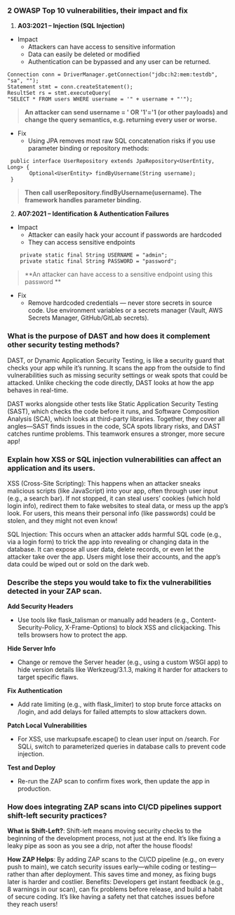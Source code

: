 ### 2 OWASP Top 10 vulnerabilities, their impact and fix

1. **A03:2021 – Injection (SQL Injection)**
- Impact
  - Attackers can have access to sensitive information
  - Data can easily be deleted or modified
  - Authentication can be bypassed and any user can be returned.

```
Connection conn = DriverManager.getConnection("jdbc:h2:mem:testdb", "sa", ""); 
Statement stmt = conn.createStatement(); 
ResultSet rs = stmt.executeQuery(
"SELECT * FROM users WHERE username = '" + username + "'"); 
```

> **An attacker can send username = ' OR '1'='1 (or other payloads) and change the query semantics, e.g. returning every user or worse.**

- Fix
  -  Using JPA removes most raw SQL concatenation risks if you use parameter binding or repository methods:

````
 public interface UserRepository extends JpaRepository<UserEntity, Long> {
       Optional<UserEntity> findByUsername(String username);
 }
````
> **Then call userRepository.findByUsername(username). The framework handles parameter binding.**

2. **A07:2021 – Identification & Authentication Failures**
- Impact
  - Attacker can easily hack your account if passwords are hardcoded
  - They can access sensitive endpoints

```
    private static final String USERNAME = "admin";
    private static final String PASSWORD = "password";
```
> **An attacker can have access to a sensitive endpoint using this password **

- Fix
  - Remove hardcoded credentials — never store secrets in source code. Use environment variables or a secrets manager (Vault, AWS Secrets Manager, GitHub/GitLab secrets).

### What is the purpose of DAST and how does it complement other security testing methods?
DAST, or Dynamic Application Security Testing, is like a security guard that checks your app while it’s running. 
It scans the app from the outside to find vulnerabilities such as missing security settings or weak spots that could be attacked. 
Unlike checking the code directly, DAST looks at how the app behaves in real-time. 

DAST works alongside other tests like Static Application Security Testing (SAST), 
which checks the code before it runs, and Software Composition Analysis (SCA), which looks at third-party libraries. 
Together, they cover all angles—SAST finds issues in the code, SCA spots library risks, 
and DAST catches runtime problems. This teamwork ensures a stronger, more secure app!

### Explain how XSS or SQL injection vulnerabilities can affect an application and its users.
XSS (Cross-Site Scripting): This happens when an attacker sneaks malicious scripts (like JavaScript) into your app, 
often through user input (e.g., a search bar). If not stopped, it can steal users’ cookies (which hold login info), 
redirect them to fake websites to steal data, or mess up the app’s look. For users, this means their personal info (like passwords) could be stolen, 
and they might not even know!

SQL Injection: This occurs when an attacker adds harmful SQL code (e.g., via a login form) to trick the app into revealing or changing data in the database. 
It can expose all user data, delete records, or even let the attacker take over the app. Users might lose their accounts, and the app’s data could be wiped out or sold on the dark web.

### Describe the steps you would take to fix the vulnerabilities detected in your ZAP scan.
**Add Security Headers**
- Use tools like flask_talisman or manually add headers (e.g., Content-Security-Policy, X-Frame-Options) to block XSS and clickjacking. 
This tells browsers how to protect the app.

**Hide Server Info**
- Change or remove the Server header (e.g., using a custom WSGI app) to hide version details like Werkzeug/3.1.3, 
making it harder for attackers to target specific flaws.

**Fix Authentication**
- Add rate limiting (e.g., with flask_limiter) to stop brute force attacks on /login, and add delays for failed attempts to slow attackers down.

**Patch Local Vulnerabilities**
- For XSS, use markupsafe.escape() to clean user input on /search. For SQLi, switch to parameterized queries in database calls to prevent code injection.

**Test and Deploy**
- Re-run the ZAP scan to confirm fixes work, then update the app in production.

### How does integrating ZAP scans into CI/CD pipelines support shift-left security practices?
**What is Shift-Left?**: Shift-left means moving security checks to the beginning of the development process, not just at the end. 
It’s like fixing a leaky pipe as soon as you see a drip, not after the house floods!

**How ZAP Helps**: By adding ZAP scans to the CI/CD pipeline (e.g., on every push to main), we catch security issues early—while coding or testing—rather than after deployment. 
This saves time and money, as fixing bugs later is harder and costlier.
Benefits: Developers get instant feedback (e.g., 8 warnings in our scan), can fix problems before release, and build a habit of secure coding. 
It’s like having a safety net that catches issues before they reach users!